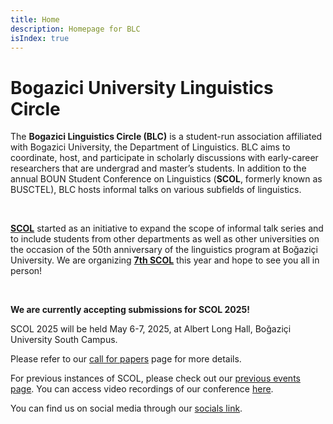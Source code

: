```yaml
---
title: Home
description: Homepage for BLC
isIndex: true
---
```


# Bogazici University Linguistics Circle

The **Bogazici Linguistics Circle (BLC)** is a student-run association affiliated with Bogazici University, the Department of Linguistics. BLC aims to coordinate, host, and participate in scholarly discussions with early-career researchers that are undergrad and master’s students. In addition to the annual BOUN Student Conference on Linguistics (**SCOL**, formerly known as BUSCTEL), BLC hosts informal talks on various subfields of linguistics. 

<br />

**[SCOL][scol_recent]** started as an initiative to expand the scope of informal talk series and to include students from other departments as well as other universities on the occasion of the 50th anniversary of the linguistics program at Boğaziçi University. We are organizing **[7th SCOL][scol_recent]** this year and hope to see you all in person!

<br />

**We are currently accepting submissions for SCOL 2025!** 

SCOL 2025 will be held May 6-7, 2025, at Albert Long Hall, Boğaziçi University South Campus. 

Please refer to our [call for papers][cfp] page for more details.


For previous instances of SCOL, please check out our [previous events page][previous]. You can access video recordings of our conference [here](https://www.youtube.com/playlist?list=PLVMZNvfQoNzQa-ZogdNEfA1L4N70Vzz-c). 

You can find us on social media through our [socials link](https://linkin.bio/scolboun). 

[scol_recent]: /scol/25/
[previous]: /events/
[mail]: mailto:scol@bogazici.edu.tr
[tp]: /scol/25/transportation
[reg]: /scol/25/registration
[scol25]: /scol/25
[cfp]: /scol/25/callforpapers
[prog]: /scol/25/program

